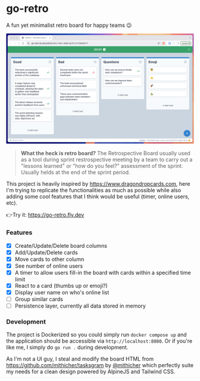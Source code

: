 # go-retro

A fun yet minimalist retro board for happy teams 😉

![screenshot](https://github.com/ekaputra07/go-retro/blob/main/screenshot.png)

> **What the heck is retro board?** The Retrospective Board usually used as a tool during sprint restrospective meeting by a team to carry out a "lessons learned" or "how do you feel?" assessment of the sprint. Usually helds at the end of the sprint period.

This project is heavily inspired by https://www.dragondropcards.com, here I'm trying to replicate the functionalities as much as possible while also adding some cool features that I think would be useful (timer, online users, etc).

👉Try it: https://go-retro.fly.dev

### Features
- [x] Create/Update/Delete board columns
- [x] Add/Update/Delete cards
- [x] Move cards to other column
- [x] See number of online users
- [x] A timer to allow users fill-in the board with cards within a specified time limit
- [x] React to a card (thumbs up or emoji?)
- [x] Display user name on who's online list
- [ ] Group similar cards
- [ ] Persistence layer, currently all data stored in memory

### Development
The project is Dockerized so you could simply run `docker compose up` and the application should be accessible via `http://localhost:8080`. Or if you're like me, I simply do `go run .` during development.

As I'm not a UI guy, I steal and modify the board HTML from https://github.com/mithicher/tasksgram by [@mithicher](https://github.com/mithicher/tasksgram) which perfectly suite my needs for a clean design powered by AlpineJS and Tailwind CSS.
